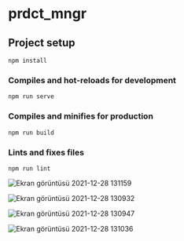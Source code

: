 # prdct_mngr

## Project setup
```
npm install
```

### Compiles and hot-reloads for development
```
npm run serve
```

### Compiles and minifies for production
```
npm run build
```

### Lints and fixes files
```
npm run lint
```
![Ekran görüntüsü 2021-12-28 131159](https://user-images.githubusercontent.com/58563002/147555558-bbc828d9-d471-475d-9835-5cc07e0ba4bb.png)

![Ekran görüntüsü 2021-12-28 130932](https://user-images.githubusercontent.com/58563002/147555599-3d016a56-216b-466b-ba4e-50672bbd66f9.png)

![Ekran görüntüsü 2021-12-28 130947](https://user-images.githubusercontent.com/58563002/147555606-b75c5e89-6f96-415f-a3dc-85af6e8104fc.png)

![Ekran görüntüsü 2021-12-28 131036](https://user-images.githubusercontent.com/58563002/147555612-9c50befc-da92-4bb9-97ca-a949876df326.png)
